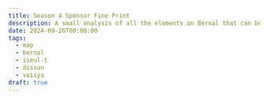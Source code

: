 ```yaml
---
title: Season 4 Sponsor Fine Print
description: A small analysis of all the elements on Bernal that can be related to lore.
date: 2024-09-26T00:00:00
tags:
  - map
  - bernal
  - iseul-t
  - dissun
  - vaiiya
draft: true
---
```


